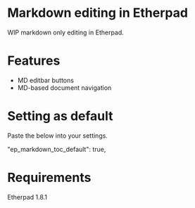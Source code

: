 
Markdown editing in Etherpad
============================

WIP markdown only editing in Etherpad. 

Features
========

* MD editbar buttons
* MD-based document navigation 


Setting as default
==================

Paste the below into your settings.

"ep_markdown_toc_default": true,

Requirements
============

Etherpad 1.8.1
